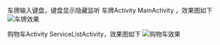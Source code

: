 车牌输入键盘，键盘显示隐藏监听
车牌Activity   MainActivity ，效果图如下
![车牌效果](https://images.gitee.com/uploads/images/2020/0729/111118_8e098a69_1183776.gif "文件.gif")

购物车Activity  ServiceListActivity，效果图如下
![购物车效果](https://images.gitee.com/uploads/images/2020/0804/180052_f51f7058_1183776.gif "文件 (1).gif")